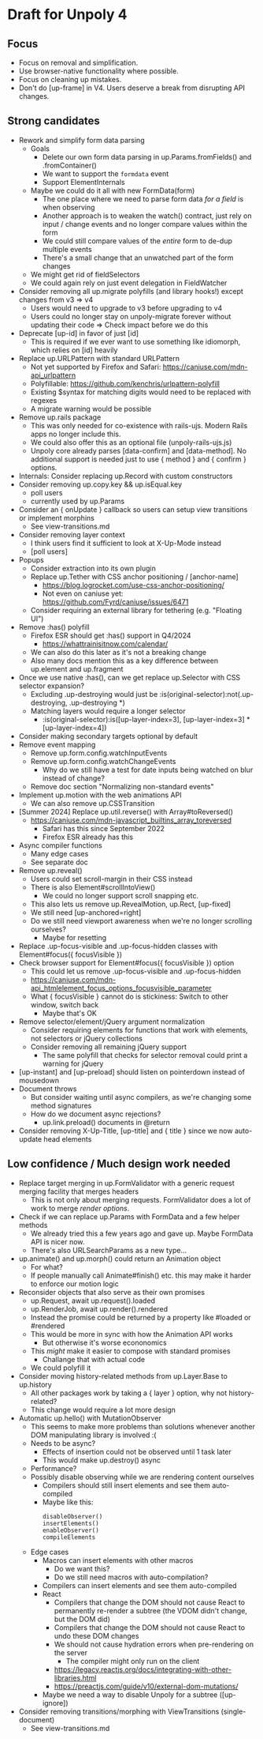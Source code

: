 Draft for Unpoly 4
==================

Focus
-----

- Focus on removal and simplification.
- Use browser-native functionality where possible.
- Focus on cleaning up mistakes.
- Don't do [up-frame] in V4. Users deserve a break from disrupting API changes.


Strong candidates
-----------------

- Rework and simplify form data parsing
  - Goals 
    - Delete our own form data parsing in up.Params.fromFields() and .fromContainer()
    - We want to support the `formdata` event
    - Support ElementInternals
  - Maybe we could do it all with new FormData(form)
    - The one place where we need to parse form data *for a field* is when observing
    - Another approach is to weaken the watch() contract, just rely on input / change events and no longer compare values within the form
    - We could still compare values of the *entire* form to de-dup multiple events
    - There's a small change that an unwatched part of the form changes
  - We might get rid of fieldSelectors
  - We could again rely on just event delegation in FieldWatcher
- Consider removing all up.migrate polyfills (and library hooks!) except changes from v3 => v4
  - Users would need to upgrade to v3 before upgrading to v4
  - Users could no longer stay on unpoly-migrate forever without updating their code
  => Check impact before we do this
- Deprecate [up-id] in favor of just [id]
  - This is required if we ever want to use something like idiomorph, which relies on [id] heavily
- Replace up.URLPattern with standard URLPattern
  - Not yet supported by Firefox and Safari: https://caniuse.com/mdn-api_urlpattern
  - Polyfillable: https://github.com/kenchris/urlpattern-polyfill
  - Existing $syntax for matching digits would need to be replaced with regexes
  - A migrate warning would be possible
- Remove up.rails package
  - This was only needed for co-existence with rails-ujs. Modern Rails apps no longer include this.
  - We could also offer this as an optional file (unpoly-rails-ujs.js)
  - Unpoly core already parses [data-confirm] and [data-method]. No additional support is needed just to use { method } and { confirm } options.
- Internals: Consider replacing up.Record with custom constructors
- Consider removing up.copy.key && up.isEqual.key
  - poll users
  - currently used by up.Params
- Consider an { onUpdate } callback so users can setup view transitions or implement morphins
  - See view-transitions.md  
- Consider removing layer context
  - I think users find it sufficient to look at X-Up-Mode instead
  - [poll users]
- Popups
  - Consider extraction into its own plugin
  - Replace up.Tether with CSS anchor positioning / [anchor-name]
    - https://blog.logrocket.com/use-css-anchor-positioning/
    - Not even on caniuse yet: https://github.com/Fyrd/caniuse/issues/6471
  - Consider requiring an external library for tethering (e.g. "Floating UI")
- Remove :has() polyfill
  - Firefox ESR should get :has() support in Q4/2024
    - https://whattrainisitnow.com/calendar/
  - We can also do this later as it's not a breaking change
  - Also many docs mention this as a key difference between up.element and up.fragment
- Once we use native :has(), can we get replace up.Selector with CSS selector expansion?
  - Excluding .up-destroying would just be :is(original-selector):not(.up-destroying, .up-destroying *)
  - Matching layers would require a longer selector
    - :is(original-selector):is([up-layer-index=3], [up-layer-index=3] * [up-layer-index=4])
- Consider making secondary targets optional by default
- Remove event mapping
  - Remove up.form.config.watchInputEvents
  - Remove up.form.config.watchChangeEvents
    - Why do we still have a test for date inputs being watched on blur instead of change?
  - Remove doc section "Normalizing non-standard events"
- Implement up.motion with the web animations API
  - We can also remove up.CSSTransition
- [Summer 2024] Replace up.util.reverse() with Array#toReversed()
  - https://caniuse.com/mdn-javascript_builtins_array_toreversed
    - Safari has this since September 2022
    - Firefox ESR already has this
- Async compiler functions
  - Many edge cases
  - See separate doc
- Remove up.reveal()
  - Users could set scroll-margin in their CSS instead
  - There is also Element#scrollIntoView()
    - We could no longer support scroll snapping etc. 
  - This also lets us remove up.RevealMotion, up.Rect, [up-fixed]
  - We still need [up-anchored=right]
  - Do we still need viewport awareness when we're no longer scrolling ourselves?
    - Maybe for resetting
- Replace .up-focus-visible and .up-focus-hidden classes with Element#focus({ focusVisible })
- Check browser support for Element#focus({ focusVisible }) option
  - This could let us remove .up-focus-visible and .up-focus-hidden
  - https://caniuse.com/mdn-api_htmlelement_focus_options_focusvisible_parameter
  - What { focusVisible } cannot do is stickiness: Switch to other window, switch back
    - Maybe that's OK
- Remove selector/element/jQuery argument normalization
  - Consider requiring elements for functions that work with elements, not selectors or jQuery collections
  - Consider removing all remaining jQuery support
    - The same polyfill that checks for selector removal could print a warning for jQuery
- [up-instant] and [up-preload] should listen on pointerdown instead of mousedown
- Document throws
  - But consider waiting until async compilers, as we're changing some method signatures
  - How do we document async rejections?
    - up.link.preload() documents in @return
- Consider removing X-Up-Title, [up-title] and { title } since we now auto-update head elements


Low confidence / Much design work needed
----------------------------------------

- Replace target merging in up.FormValidator with a generic request merging facility that merges headers
  - This is not only about merging requests. FormValidator does a lot of work to merge *render options*.
- Check if we can replace up.Params with FormData and a few helper methods
  - We already tried this a few years ago and gave up. Maybe FormData API is nicer now.
  - There's also URLSearchParams as a new type...
- up.animate() and up.morph() could return an Animation object
  - For what?
  - If people manually call Animate#finish() etc. this may make it harder to enforce our motion logic
- Reconsider objects that also serve as their own promises
  - up.Request, await up.request().loaded
  - up.RenderJob, await up.render().rendered
  - Instead the promise could be returned by a property like #loaded or #rendered
  - This would be more in sync with how the Animation API works
    - But otherwise it's worse econonomics
  - This *might* make it easier to compose with standard promises
    - Challange that with actual code
  - We could polyfill it
- Consider moving history-related methods from up.Layer.Base to up.history
  - All other packages work by taking a { layer } option, why not history-related?
  - This change would require a lot more design
- Automatic up.hello() with MutationObserver
  - This seems to make more problems than solutions whenever another DOM manipulating library is involved :(
  - Needs to be async?
    - Effects of insertion could not be observed until 1 task later
    - This would make up.destroy() async
  - Performance?
  - Possibly disable observing while we are rendering content ourselves
    - Compilers should still insert elements and see them auto-compiled
    - Maybe like this:
      ```
      disableObserver()
      insertElements()
      enableObserver()
      compileElements
      ```
  - Edge cases
    - Macros can insert elements with other macros
      - Do we want this?
      - Do we still need macros with auto-compilation?
    - Compilers can insert elements and see them auto-compiled
    - React
      - Compilers that change the DOM should not cause React to permanently re-render a subtree (the VDOM didn't change, but the DOM did)
      - Compilers that change the DOM should not cause React to undo these DOM changes
      - We should not cause hydration errors when pre-rendering on the server
        - The compiler might only run on the client
      - https://legacy.reactjs.org/docs/integrating-with-other-libraries.html
      - https://preactjs.com/guide/v10/external-dom-mutations/
    - Maybe we need a way to disable Unpoly for a subtree ([up-ignore])
- Consider removing transitions/morphing with ViewTransitions (single-document)
  - See view-transitions.md 
